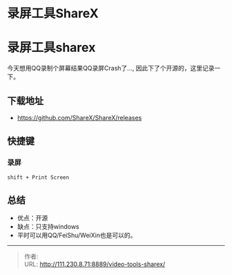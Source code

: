 # 录屏工具ShareX


<!--more-->
# 录屏工具sharex
今天想用QQ录制个屏幕结果QQ录屏Crash了..., 因此下了个开源的，这里记录一下。
## 下载地址
- https://github.com/ShareX/ShareX/releases
## 快捷键
### 录屏
```
shift + Print Screen
```

## 总结
- 优点：开源
- 缺点：只支持windows
- 平时可以用QQ/FeiShu/WeiXin也是可以的。


---

> 作者:   
> URL: http://111.230.8.71:8889/video-tools-sharex/  

